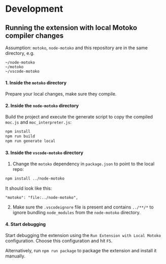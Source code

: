 # Development

## Running the extension with local Motoko compiler changes

Assumption: `motoko`, `node-motoko` and this repository are in the same directory, e.g.

```
~/node-motoko
~/motoko
~/vscode-motoko
```

#### 1. Inside the `motoko` directory
Prepare your local changes, make sure they compile.

#### 2. Inside the `node-motoko` directory
Build the project and execute the generate script to copy the compiled `moc.js` and `moc_interpreter.js`:

```bash
npm install
npm run build
npm run generate local
```

#### 3. Inside the `vscode-motoko` directory

1. Change the `motoko` dependency in `package.json` to point to the local repo:
```bash
npm install ../node-motoko 
```

It should look like this:
```
"motoko": "file:../node-motoko",
```

2. Make sure the `.vscodeignore` file is present and contains `../**/*` to ignore bundling `node_modules` from the `node-motoko` directory.

#### 4. Start debugging
Start debugging the extension using the `Run Extension with Local Motoko` configuration.
Choose this configuration and hit `F5`.

Alternatively, run `npm run package` to package the extension and install it manually.
